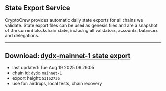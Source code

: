 ## State Export Service
CryptoCrew provides automatic daily state exports for all chains we validate. State export files can be used as genesis files and are a snapshot of the current blockchain state, including all validators, accounts, balances and delegations.

---
**Download: [dydx-mainnet-1 state export](https://dl-tyo.ccvalidators.com/SERVICE/dydx/dydx-mainnet-1_export_53162736.json)**
---

- last updated: Tue Aug 19 2025 09:29:05
- chain id: `dydx-mainnet-1`
- export height: `53162736`
- use for: airdrops, local tests, chain recovery
